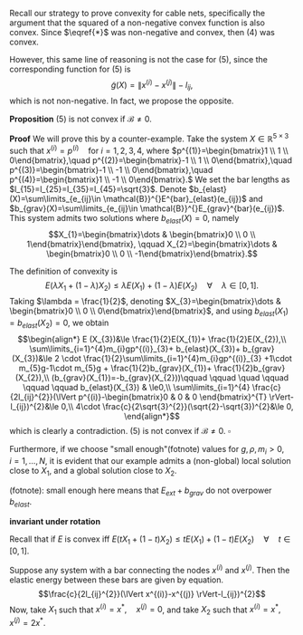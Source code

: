 Recall our strategy to prove convexity for cable nets, specifically the argument that the squared of a non-negative convex function is also convex. Since $\eqref{*}$ was non-negative and convex, then (4) was convex.

However, this same line of reasoning is not the case for (5), since the corresponding function for (5) is
$$\tilde{g}(X)=\lVert x^{(i)}-x^{(j)} \rVert-l_{ij},$$
which is not non-negative. In fact, we propose the opposite.

**Proposition**
(5) is not convex if $\mathcal{B}≠0$.

**Proof**
We will prove this by a counter-example. Take the system $X \in \mathbb{R}^{5 \times3}$ such that $x^{(i)}=p^{(i)}\quad\text{for }i=1,2,3,4$, where
$p^{(1)}=\begin{bmatrix}1 \\ 1 \\ 0\end{bmatrix},\quad p^{(2)}=\begin{bmatrix}-1 \\ 1 \\ 0\end{bmatrix},\quad p^{(3)}=\begin{bmatrix}-1 \\ -1 \\ 0\end{bmatrix},\quad p^{(4)}=\begin{bmatrix}1 \\ -1 \\ 0\end{bmatrix}.$ We set the bar lengths as $l_{15}=l_{25}=l_{35}=l_{45}=\sqrt{3}$. Denote $b_{elast}(X)=\sum\limits_{e_{ij}\in \mathcal{B}}^{}E^{bar}_{elast}(e_{ij})$   and    $b_{grav}(X)=\sum\limits_{e_{ij}\in \mathcal{B}}^{}E_{grav}^{bar}(e_{ij})$. This system admits two solutions where $b_{elast}(X)=0$, namely
$$X_{1}=\begin{bmatrix}\dots  &  \begin{bmatrix}0 \\ 0 \\ 1\end{bmatrix}\end{bmatrix}, \qquad X_{2}=\begin{bmatrix}\dots & \begin{bmatrix}0 \\ 0 \\ -1\end{bmatrix}\end{bmatrix}.$$

 The definition of convexity is
$$E(\lambda X_{1}+(1-\lambda )X_{2})\le \lambda E(X_{1})+(1-\lambda )E(X_{2}) \quad\forall\quad \lambda \in [0,1].$$
Taking $\lambda = \frac{1}{2}$, denoting $X_{3}=\begin{bmatrix}\dots  & \begin{bmatrix}0 \\ 0 \\ 0\end{bmatrix}\end{bmatrix}$, and using $b_{elast}(X_{1})=b_{elast}(X_{2})=0$, we obtain
$$\begin{align*}
E (X_{3})&\le  \frac{1}{2}E(X_{1})+ \frac{1}{2}E(X_{2}),\\
	\sum\limits_{i=1}^{4}m_{i}gp^{(i)}_{3}+ b_{elast}(X_{3})+ b_{grav}(X_{3})&\le 2 \cdot \frac{1}{2}\sum\limits_{i=1}^{4}m_{i}gp^{(i)}_{3} +1\cdot m_{5}g-1\cdot m_{5}g + \frac{1}{2}b_{grav}(X_{1})+ \frac{1}{2}b_{grav}(X_{2}),\\
(b_{grav}(X_{1})=-b_{grav}(X_{2}))\qquad \qquad \quad \qquad \qquad \qquad b_{elast}(X_{3}) & \le0,\\
	\sum\limits_{i=1}^{4} \frac{c}{2l_{ij}^{2}}(\lVert p^{(i)}-\begin{bmatrix}0 & 0 & 0
\end{bmatrix}^{T} \rVert-l_{ij})^{2}&\le 0,\\
4\cdot \frac{c}{2\sqrt{3}^{2}}(\sqrt{2}-\sqrt{3})^{2}&\le 0,
\end{align*}$$
which is clearly a contradiction. (5) is not convex if $\mathcal{B}≠0$.         $\square$ 

Furthermore, if we choose "small enough"(fotnote) values for $g, \rho , m_{i}>0, \quad i = 1,\dots,N$, it is evident that our example admits a (non-global) local solution close to $X_{1}$, and a global solution close to $X_{2}$.


(fotnote): small enough here means that $E_{ext}+b_{grav}$ do not overpower $b_{elast}$.

**invariant under rotation**


Recall that if $E$ is convex iff $E(t X_{1}+(1-t )X_{2})\le t E(X_{1})+(1-t )E(X_{2}) \quad\forall\quad t \in [0,1].$ 

Suppose any system with a bar connecting the nodes $x^{(i)}$ and $x^{(j)}$. Then the elastic energy between these bars are given by equation.  
$$\frac{c}{2l_{ij}^{2}}(\lVert x^{(i)}-x^{(j)} \rVert-l_{ij})^{2}$$
Now, take $X_{1}$ such that $x^{(i)}=x^{*},\quad x^{(j)}=0$, and take $X_{2}$ such that $x^{(i)}=x^{*},\quad x^{(j)}=2x^{*}$.